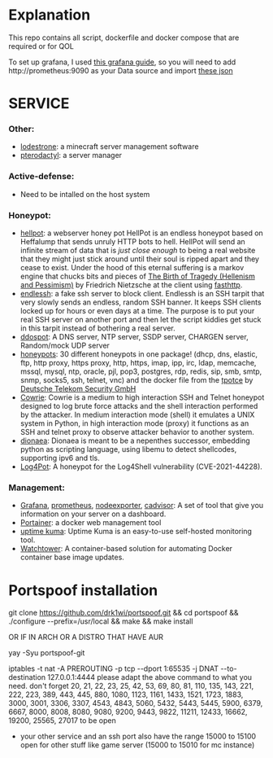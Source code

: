 # Explanation


This repo contains all script, dockerfile and docker compose that are required or for QOL

To set up grafana, I used [this grafana guide](https://github.com/DoTheEvo/selfhosted-apps-docker/tree/master/prometheus_grafana_loki),
so you will need to add http://prometheus:9090  as your Data source and import [these
json ](https://github.com/DoTheEvo/selfhosted-apps-docker/tree/master/prometheus_grafana_loki/dashboards)


# SERVICE


### Other:
  - [lodestrone](https://github.com/Lodestone-Team/lodestone): a minecraft server management software
  - [pterodactyl](https://pterodactyl.io/): a server manager

### Active-defense:
  - Need to be intalled on the host system

### Honeypot:
  - [hellpot](https://github.com/yunginnanet/HellPot): a webserver honey pot
    HellPot is an endless honeypot based on Heffalump that sends unruly HTTP bots to hell.
    HellPot will send an infinite stream of data that is *just close enough* to being a real website that they might just stick around until their soul is ripped apart and they cease to exist.
    Under the hood of this eternal suffering is a markov engine that chucks bits and pieces of [The Birth of Tragedy (Hellenism and Pessimism)](https://www.gutenberg.org/files/51356/51356-h/51356-h.htm) by Friedrich Nietzsche at the client using [fasthttp](https://github.com/valyala/fasthttp).
  - [endlessh](https://github.com/skeeto/endlessh): a fake ssh server to block client.
    Endlessh is an SSH tarpit that very slowly sends an endless, random SSH banner. It keeps SSH clients locked up for hours or even days at a time. The purpose is to put your real SSH server on another port and then let the script kiddies get stuck in this tarpit instead of bothering a real server.
  - [ddospot](https://github.com/aelth/ddospot): A DNS server, NTP server, SSDP server, CHARGEN server, Random/mock UDP server
  - [honeypots](https://github.com/qeeqbox/honeypots): 30 different honeypots in one package! (dhcp, dns, elastic, ftp, http proxy, https proxy, http, https, imap, ipp, irc, ldap, memcache, mssql, mysql, ntp, oracle, pjl, pop3, postgres, rdp, redis, sip, smb, smtp, snmp, socks5, ssh, telnet, vnc)
    and the docker file from the [tpotce](https://github.com/telekom-security/tpotce) by [Deutsche Telekom Security GmbH](https://github.com/telekom-security)
  - [Cowrie](https://github.com/cowrie/cowrie): Cowrie is a medium to high interaction SSH and Telnet honeypot designed to log brute force attacks and the shell interaction performed by the attacker. In medium interaction mode (shell) it emulates a UNIX system in Python, in high interaction mode (proxy) it functions as an SSH and telnet proxy to observe attacker behavior to another system.
  - [dionaea](https://github.com/DinoTools/dionaea): Dionaea is meant to be a nepenthes successor, embedding python as scripting language, using libemu to detect shellcodes, supporting ipv6 and tls.
  - [Log4Pot](https://github.com/thomaspatzke/Log4Pot): A honeypot for the Log4Shell vulnerability (CVE-2021-44228).

### Management:
  - [Grafana](https://grafana.com/), [prometheus](https://github.com/prometheus/prometheus),
    [nodeexporter](https://github.com/prometheus/node_exporter), [cadvisor](https://github.com/google/cadvisor): A set of
    tool that give you information on your server on a dashboard.
  - [Portainer](https://www.portainer.io/): a docker web management tool
  - [uptime kuma](https://github.com/louislam/uptime-kuma): Uptime Kuma is an easy-to-use self-hosted monitoring tool.
  - [Watchtower](https://containrrr.dev/watchtower/): A container-based solution for automating Docker container base image updates.

# Portspoof installation


git clone https://github.com/drk1wi/portspoof.git 
&& cd portspoof 
&& ./configure --prefix=/usr/local 
&& make 
&& make install

 OR IF IN ARCH OR A DISTRO THAT HAVE AUR  

yay -Syu portspoof-git  

  iptables -t nat -A PREROUTING -p tcp --dport 1:65535  -j DNAT --to-destination 127.0.0.1:4444 
please adapt the above command to what you need. 
don't forget 20, 21, 22, 23, 25, 42, 53, 69, 80, 81, 110, 135, 143, 221, 222, 223, 389, 443, 445, 880, 1080, 1123, 1161, 1433, 1521, 1723, 1883, 3000, 3001, 3306, 3307, 4543, 4843, 5060, 5432, 5443, 5445, 5900, 6379, 6667, 8000, 8008, 8080, 9080, 9200, 9443, 9822, 11211, 12433, 16662, 19200, 25565, 27017 to be open
+ your other service and an ssh port also have the range 15000 to 15100 open for other stuff like game server (15000 to 15010 for mc instance)




